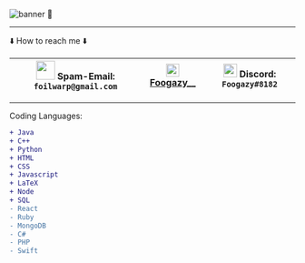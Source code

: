 ![banner](https://user-images.githubusercontent.com/56574576/101088546-b71e0180-3568-11eb-985b-3e126d7f6966.jpg)
👋                                                                                                                                                                                          
***
⬇️ How to reach me ⬇️

|<img src="https://user-images.githubusercontent.com/56574576/103068688-82eb9e80-4572-11eb-8aca-1d6d3345fca5.jpg" width="33px"> Spam-Email: `foilwarp@gmail.com`|<img src="https://user-images.githubusercontent.com/56574576/103068724-a4e52100-4572-11eb-9e40-513c0346d045.png" width="23x"> [Foogazy__](https://www.instagram.com/foogazy__/) |<img src="https://user-images.githubusercontent.com/56574576/103068308-b548cc00-4571-11eb-968f-ff28bed8bcbb.png" width="24px" align="bottom"> Discord: `Foogazy#8182` |
|---|---|---|
***
Coding Languages: 
```diff
+ Java
+ C++
+ Python
+ HTML
+ CSS
+ Javascript
+ LaTeX
+ Node
+ SQL
- React
- Ruby
- MongoDB
- C#
- PHP
- Swift
```


